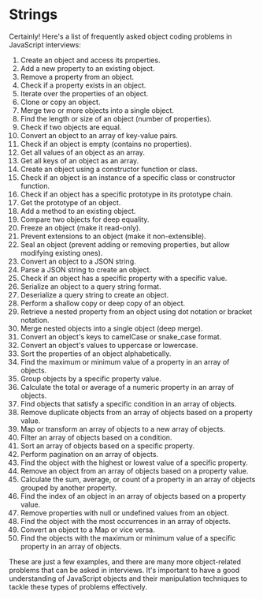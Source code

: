 
# Strings

Certainly! Here's a list of frequently asked object coding problems in JavaScript interviews:

1. Create an object and access its properties.
2. Add a new property to an existing object.
3. Remove a property from an object.
4. Check if a property exists in an object.
5. Iterate over the properties of an object.
6. Clone or copy an object.
7. Merge two or more objects into a single object.
8. Find the length or size of an object (number of properties).
9. Check if two objects are equal.
10. Convert an object to an array of key-value pairs.
11. Check if an object is empty (contains no properties).
12. Get all values of an object as an array.
13. Get all keys of an object as an array.
14. Create an object using a constructor function or class.
15. Check if an object is an instance of a specific class or constructor function.
16. Check if an object has a specific prototype in its prototype chain.
17. Get the prototype of an object.
18. Add a method to an existing object.
19. Compare two objects for deep equality.
20. Freeze an object (make it read-only).
21. Prevent extensions to an object (make it non-extensible).
22. Seal an object (prevent adding or removing properties, but allow modifying existing ones).
23. Convert an object to a JSON string.
24. Parse a JSON string to create an object.
25. Check if an object has a specific property with a specific value.
26. Serialize an object to a query string format.
27. Deserialize a query string to create an object.
28. Perform a shallow copy or deep copy of an object.
29. Retrieve a nested property from an object using dot notation or bracket notation.
30. Merge nested objects into a single object (deep merge).
31. Convert an object's keys to camelCase or snake_case format.
32. Convert an object's values to uppercase or lowercase.
33. Sort the properties of an object alphabetically.
34. Find the maximum or minimum value of a property in an array of objects.
35. Group objects by a specific property value.
36. Calculate the total or average of a numeric property in an array of objects.
37. Find objects that satisfy a specific condition in an array of objects.
38. Remove duplicate objects from an array of objects based on a property value.
39. Map or transform an array of objects to a new array of objects.
40. Filter an array of objects based on a condition.
41. Sort an array of objects based on a specific property.
42. Perform pagination on an array of objects.
43. Find the object with the highest or lowest value of a specific property.
44. Remove an object from an array of objects based on a property value.
45. Calculate the sum, average, or count of a property in an array of objects grouped by another property.
46. Find the index of an object in an array of objects based on a property value.
47. Remove properties with null or undefined values from an object.
48. Find the object with the most occurrences in an array of objects.
49. Convert an object to a Map or vice versa.
50. Find the objects with the maximum or minimum value of a specific property in an array of objects.

These are just a few examples, and there are many more object-related problems that can be asked in interviews. It's important to have a good understanding of JavaScript objects and their manipulation techniques to tackle these types of problems effectively.